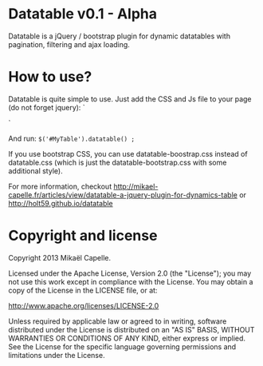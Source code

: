 Datatable v0.1 - Alpha
=========

Datatable is a jQuery / bootstrap plugin for dynamic datatables with pagination, filtering and ajax loading.

How to use?
===========

Datatable is quite simple to use. Just add the CSS and Js file to your page (do not forget jquery):
`<script type="text/javascript" src="http://ajax.googleapis.com/ajax/libs/jquery/1.9.1/jquery.min.js"></script>  
<script type="text/javascript" src="js/datatable.js"></script>`
And run:
`$('#MyTable').datatable() ;`

If you use bootstrap CSS, you can use datatable-boostrap.css instead of datatable.css (which is just the datatable-bootstrap.css with some additional style).

For more information, checkout http://mikael-capelle.fr/articles/view/datatable-a-jquery-plugin-for-dynamics-table or http://holt59.github.io/datatable

Copyright and license
=====================

Copyright 2013 Mikaël Capelle.

Licensed under the Apache License, Version 2.0 (the "License"); you may not use this work except in compliance with the License. You may obtain a copy of the License in the LICENSE file, or at:

http://www.apache.org/licenses/LICENSE-2.0

Unless required by applicable law or agreed to in writing, software distributed under the License is distributed on an "AS IS" BASIS, WITHOUT WARRANTIES OR CONDITIONS OF ANY KIND, either express or implied. See the License for the specific language governing permissions and limitations under the License.
